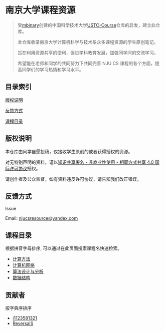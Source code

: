 # 南京大学课程资源
> 受[mbinary](https://github.com/mbinary)创建的中国科学技术大学[USTC-Course](https://github.com/USTC-Resource/USTC-Course)仓库的启发，建立此仓库。
>
> 本仓库收录南京大学计算机科学与技术系众多课程资源的学生原创笔记。
>
> 旨在利用资源共享的便利，促进学科教育发展，加强同学间的交流学习。
>
> 希望能在老师和同学的共同努力下共同完善 NJU CS 课程的各个方面，提高同学们的学习热情和学习水平。

## 目录索引
[版权说明](#版权说明)

[反馈方式](#反馈方式)

[课程目录](#课程目录)

## 版权说明
本仓库由同学自愿投稿，仅接收学生原创的或者获得授权的资源。

对无特别声明的资料，谨以[知识共享署名 - 非商业性使用 - 相同方式共享 4.0 国际许可协议](https://creativecommons.org/licenses/by-nc-sa/4.0/)授权。

请创作者及公众监督，如有资料违反许可协议，请告知我们改正错误。

## 反馈方式
Issue

Email: njucsresource@yandex.com

## 课程目录
根据拼音字母排序, 可以通过在此页面搜索课程名快速检索。

* [计算方法](./numerical_method)
* [计算机网络](./computer_network)
* [算法设计与分析](./algorithm_design_and_analysis)
* [数据结构](./data_structure)

## 贡献者

按字典序排序

* [i1123581321](https://www.github.com/i1123581321)
* [ReversalS](https://www.github.com/ReversalS)